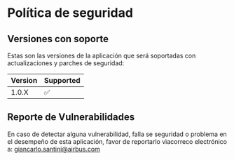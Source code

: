# Política de seguridad

## Versiones con soporte

Estas son las versiones de la aplicación que será soportadas con actualizaciones y parches de seguridad:

| Version | Supported          |
| ------- | ------------------ |
| 1.0.X   | :white_check_mark: |

## Reporte de Vulnerabilidades

En caso de detectar alguna vulnerabilidad, falla se seguridad o problema en el desempeño de esta aplicación, favor de reportarlo vìacorreco electrónico a:
giancarlo.santini@airbus.com


